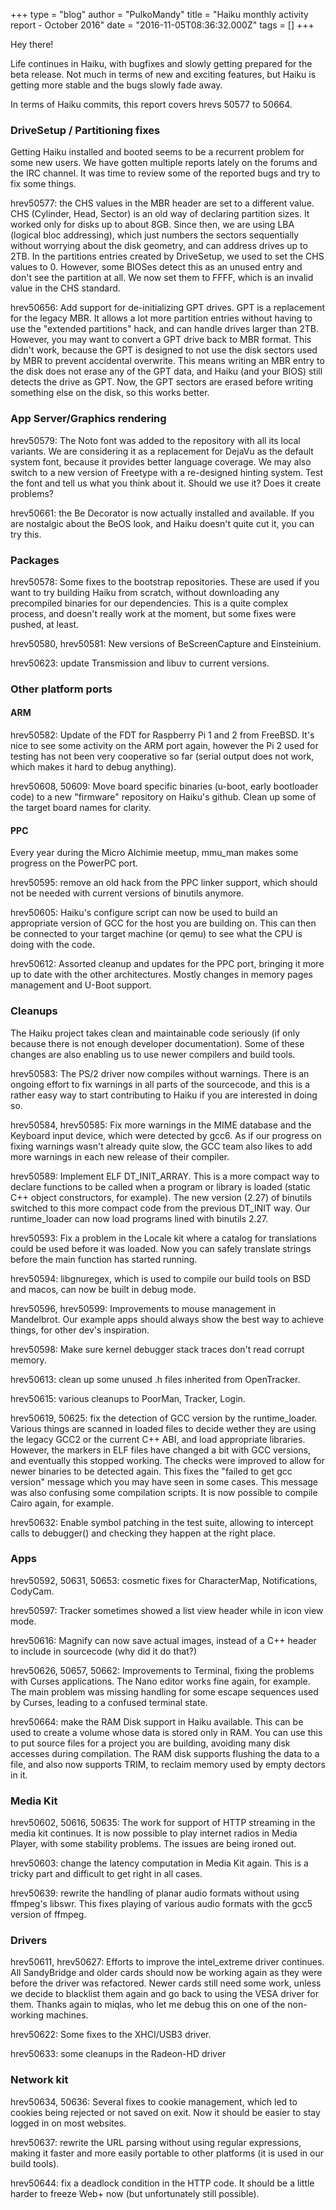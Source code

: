 +++
type = "blog"
author = "PulkoMandy"
title = "Haiku monthly activity report - October 2016"
date = "2016-11-05T08:36:32.000Z"
tags = []
+++

Hey there!

Life continues in Haiku, with bugfixes and slowly getting prepared for the beta release. Not much in terms of new and exciting features, but Haiku is getting more stable and the bugs slowly fade away.

In terms of Haiku commits, this report covers hrevs 50577 to 50664.
<!--more-->
<h3>DriveSetup / Partitioning fixes</h3>

Getting Haiku installed and booted seems to be a recurrent problem for some new users. We have gotten multiple reports lately on the forums and the IRC channel. It was time to review some of the reported bugs and try to fix some things.

hrev50577: the CHS values in the MBR header are set to a different value. CHS (Cylinder, Head, Sector) is an old way of declaring partition sizes. It worked only for disks up to about 8GB. Since then, we are using LBA (logical bloc addressing), which just numbers the sectors sequentially without worrying about the disk geometry, and can address drives up to 2TB. In the partitions entries created by DriveSetup, we used to set the CHS values to 0. However, some BIOSes detect this as an unused entry and don't see the partition at all. We now set them to FFFF, which is an invalid value in the CHS standard.

hrev50656: Add support for de-initializing GPT drives. GPT is a replacement for the legacy MBR. It allows a lot more partition entries without having to use the "extended partitions" hack, and can handle drives larger than 2TB. However, you may want to convert a GPT drive back to MBR format. This didn't work, because the GPT is designed to not use the disk sectors used by MBR to prevent accidental overwrite. This means writing an MBR entry to the disk does not erase any of the GPT data, and Haiku (and your BIOS) still detects the drive as GPT. Now, the GPT sectors are erased before writing something else on the disk, so this works better.

<h3>App Server/Graphics rendering</h3>

hrev50579: The Noto font was added to the repository with all its local variants. We are considering it as a replacement for DejaVu as the default system font, because it provides better language coverage. We may also switch to a new version of Freetype with a re-designed hinting system. Test the font and tell us what you think about it. Should we use it? Does it create problems?

hrev50661: the Be Decorator is now actually installed and available. If you are nostalgic about the BeOS look, and Haiku doesn't quite cut it, you can try this.

<h3>Packages</h3>

hrev50578: Some fixes to the bootstrap repositories. These are used if you want to try building Haiku from scratch, without downloading any precompiled binaries for our dependencies. This is a quite complex process, and doesn't really work at the moment, but some fixes were pushed, at least.

hrev50580, hrev50581: New versions of BeScreenCapture and Einsteinium.

hrev50623: update Transmission and libuv to current versions.

<h3>Other platform ports</h3>


<h4>ARM</h4>

hrev50582: Update of the FDT for Raspberry Pi 1 and 2 from FreeBSD. It's nice to see some activity on the ARM port again, however the Pi 2 used for testing has not been very cooperative so far (serial output does not work, which makes it hard to debug anything).

hrev50608, 50609: Move board specific binaries (u-boot, early bootloader code) to a new "firmware" repository on Haiku's github. Clean up some of the target board names for clarity.

<h4>PPC</h4>

Every year during the Micro Alchimie meetup, mmu_man makes some progress on the PowerPC port.

hrev50595: remove an old hack from the PPC linker support, which should not be needed with current versions of binutils anymore.

hrev50605: Haiku's configure script can now be used to build an appropriate version of GCC for the host you are building on. This can then be connected to your target machine (or qemu) to see what the CPU is doing with the code.

hrev50612: Assorted cleanup and updates for the PPC port, bringing it more up to date with the other architectures. Mostly changes in memory pages management and U-Boot support.

<h3>Cleanups</h3>

The Haiku project takes clean and maintainable code seriously (if only because there is not enough developer documentation). Some of these changes are also enabling us to use newer compilers and build tools.

hrev50583: The PS/2 driver now compiles without warnings. There is an ongoing effort to fix warnings in all parts of the sourcecode, and this is a rather easy way to start contributing to Haiku if you are interested in doing so.

hrev50584, hrev50585: Fix more warnings in the MIME database and the Keyboard input device, which were detected by gcc6. As if our progress on fixing warnings wasn't already quite slow, the GCC team also likes to add more warnings in each new release of their compiler.

hrev50589: Implement ELF DT_INIT_ARRAY. This is a more compact way to declare functions to be called when a program or library is loaded (static C++ object constructors, for example). The new version (2.27) of binutils switched to this more compact code from the previous DT_INIT way. Our runtime_loader can now load programs lined with binutils 2.27.

hrev50593: Fix a problem in the Locale kit where a catalog for translations could be used before it was loaded. Now you can safely translate strings before the main function has started running.

hrev50594: libgnuregex, which is used to compile our build tools on BSD and macos, can now be built in debug mode.

hrev50596, hrev50599: Improvements to mouse management in Mandelbrot. Our example apps should always show the best way to achieve things, for other dev's inspiration.

hrev50598: Make sure kernel debugger stack traces don't read corrupt memory.

hrev50613: clean up some unused .h files inherited from OpenTracker.

hrev50615: various cleanups to PoorMan, Tracker, Login.

hrev50619, 50625: fix the detection of GCC version by the runtime_loader. Various things are scanned in loaded files to decide wether they are using the legacy GCC2 or the current C++ ABI, and load appropriate libraries. However, the markers in ELF files have changed a bit with GCC versions, and eventually this stopped working. The checks were improved to allow for newer binaries to be detected again. This fixes the "failed to get gcc version" message which you may have seen in some cases. This message was also confusing some compilation scripts. It is now possible to compile Cairo again, for example.

hrev50632: Enable symbol patching in the test suite, allowing to intercept calls to debugger() and checking they happen at the right place.

<h3>Apps</h3>

hrev50592, 50631, 50653: cosmetic fixes for CharacterMap, Notifications, CodyCam.

hrev50597: Tracker sometimes showed a list view header while in icon view mode.

hrev50616: Magnify can now save actual images, instead of a C++ header to include in sourcecode (why did it do that?)

hrev50626, 50657, 50662: Improvements to Terminal, fixing the problems with Curses applications. The Nano editor works fine again, for example. The main problem was missing handling for some escape sequences used by Curses, leading to a confused terminal state.

hrev50664: make the RAM Disk support in Haiku available. This can be used to create a volume whose data is stored only in RAM. You can use this to put source files for a project you are building, avoiding many disk accesses during compilation. The RAM disk supports flushing the data to a file, and also now supports TRIM, to reclaim memory used by empty dectors in it.

<h3>Media Kit</h3>

hrev50602, 50616, 50635: The work for support of HTTP streaming in the media kit continues. It is now possible to play internet radios in Media Player, with some stability problems. The issues are being ironed out.

hrev50603: change the latency computation in Media Kit again. This is a tricky part and difficult to get right in all cases.

hrev50639: rewrite the handling of planar audio formats without using ffmpeg's libswr. This fixes playing of various audio formats with the gcc5 version of ffmpeg.

<h3>Drivers</h3>

hrev50611, hrev50627: Efforts to improve the intel_extreme driver continues. All SandyBridge and older cards should now be working again as they were before the driver was refactored. Newer cards still need some work, unless we decide to blacklist them again and go back to using the VESA driver for them. Thanks again to miqlas, who let me debug this on one of the non-working machines.

hrev50622: Some fixes to the XHCI/USB3 driver.

hrev50633: some cleanups in the Radeon-HD driver

<h3>Network kit</h3>

hrev50634, 50636: Several fixes to cookie management, which led to cookies being rejected or not saved on exit. Now it should be easier to stay logged in on most websites.

hrev50637: rewrite the URL parsing without using regular expressions, making it faster and more easily portable to other platforms (it is used in our build tools).

hrev50644: fix a deadlock condition in the HTTP code. It should be a little harder to freeze Web+ now (but unfortunately still possible).